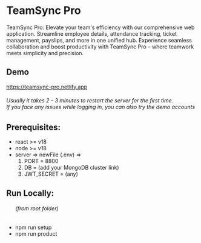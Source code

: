 # TeamSync Pro
TeamSync Pro: Elevate your team's efficiency with our comprehensive web application. Streamline employee details, attendance tracking, ticket management, payslips, and more in one unified hub. Experience seamless collaboration and boost productivity with TeamSync Pro – where teamwork meets simplicity and precision.

## Demo
https://teamsync-pro.netlify.app
<h6>Usually it takes 2 - 3 minutes to restart the server for the first time.<br/> If you face any issues while logging in, you can also try the demo accounts</h6>

## Prerequisites:
<ul>
  <li>react >= v18</li>
  <li>node >= v18</li>
  <li>server => newFile (.env) => <ol>
    <li>PORT = 8800</li>
    <li>DB = (add your MongoDB cluster link)</li>
    <li>JWT_SECRET = (any)</li>
  </ol></li>
</ul>

## Run Locally:
<ul>
  <h6>(from root folder)</h6>
  <li>npm run setup</li>
  <li>npm run product</li>
</ul>
